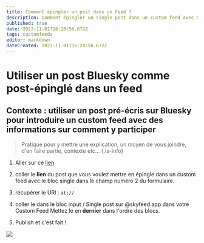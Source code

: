```yaml
---
title: Comment épingler un post dans un Feed ? 
description: Comment épingler un single post dans un custom feed avec Skyfeed.app 
published: true
date: 2023-11-01T16:28:56.672Z
tags: customfeeds
editor: markdown
dateCreated: 2023-11-01T16:28:56.672Z
---
```


# Utiliser un post Bluesky comme post-épinglé dans un feed



## Contexte : utiliser un post pré-écris sur Bluesky pour introduire un custom feed avec des informations sur comment y participer


> Pratique pour y mettre une explication, un moyen de vous joindre, d'en faire partie, contexte etc...
{.is-info}

1. Aller sur ce [lien](https://rmdes.github.io)

2. coller le **lien** du post que vous voulez mettre en épingle dans un custom feed avec le bloc single dans le champ numéro 2 du formulaire.
3. récupérer le URI : `at:// `
4. coller le dans le bloc input / Single post sur @skyfeed.app dans votre Custom Feed Mettez le en **dernier** dans l'ordre des blocs.
5. Publish et c'est fait !

<img src="https://saskeets.micro.blog/uploads/2023/bafkreigrxr7ijvapf52lgvshqos5umhcpkwxxugrt4st5slwd43qollbsa.jpg">